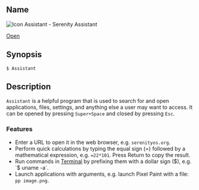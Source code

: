 ## Name

![Icon](file:///res/icons/16x16/app-assistant.png) Assistant - Serenity Assistant

[Open](file:///bin/Assistant)

## Synopsis

```**sh
$ Assistant
```

## Description

`Assistant` is a helpful program that is used to search for and open applications, files, settings, and anything else a user may want to access. It can be opened by pressing `Super+Space` and closed by pressing `Esc`.

### Features

* Enter a URL to open it in the web browser, e.g. `serenityos.org`.
* Perform quick calculations by typing the equal sign (=) followed by a mathematical expression, e.g. `=22*101`. Press Return to copy the result.
* Run commands in [Terminal](help://man/1/Applications/Terminal) by prefixing them with a dollar sign ($), e.g. `$ uname -a`.
* Launch applications with arguments, e.g. launch Pixel Paint with a file: `pp image.png`.
